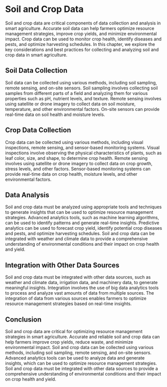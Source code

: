 Soil and Crop Data
======================================================================

Soil and crop data are critical components of data collection and analysis in smart agriculture. Accurate soil data can help farmers optimize resource management strategies, improve crop yields, and minimize environmental impact. Crop data can be used to monitor crop health, identify diseases and pests, and optimize harvesting schedules. In this chapter, we explore the key considerations and best practices for collecting and analyzing soil and crop data in smart agriculture.

Soil Data Collection
--------------------

Soil data can be collected using various methods, including soil sampling, remote sensing, and on-site sensors. Soil sampling involves collecting soil samples from different parts of a field and analyzing them for various properties such as pH, nutrient levels, and texture. Remote sensing involves using satellite or drone imagery to collect data on soil moisture, temperature, and other environmental factors. On-site sensors can provide real-time data on soil health and moisture levels.

Crop Data Collection
--------------------

Crop data can be collected using various methods, including visual inspections, remote sensing, and sensor-based monitoring systems. Visual inspections involve observing the physical characteristics of plants, such as leaf color, size, and shape, to determine crop health. Remote sensing involves using satellite or drone imagery to collect data on crop growth, stress levels, and other factors. Sensor-based monitoring systems can provide real-time data on crop health, moisture levels, and other environmental factors.

Data Analysis
-------------

Soil and crop data must be analyzed using appropriate tools and techniques to generate insights that can be used to optimize resource management strategies. Advanced analytics tools, such as machine learning algorithms, can be used to identify patterns and generate real-time insights. Predictive analytics can be used to forecast crop yield, identify potential crop diseases and pests, and optimize harvesting schedules. Soil and crop data can be integrated with weather and climate data to provide a comprehensive understanding of environmental conditions and their impact on crop health and yield.

Integration with Other Data Sources
-----------------------------------

Soil and crop data must be integrated with other data sources, such as weather and climate data, irrigation data, and machinery data, to generate meaningful insights. Integration involves the use of big data analytics tools to process and analyze vast amounts of data from multiple sources. The integration of data from various sources enables farmers to optimize resource management strategies based on real-time insights.

Conclusion
----------

Soil and crop data are critical for optimizing resource management strategies in smart agriculture. Accurate and reliable soil and crop data can help farmers improve crop yields, reduce waste, and minimize environmental impact. Soil and crop data can be collected using various methods, including soil sampling, remote sensing, and on-site sensors. Advanced analytics tools can be used to analyze data and generate insights, which can be used to optimize resource management strategies. Soil and crop data must be integrated with other data sources to provide a comprehensive understanding of environmental conditions and their impact on crop health and yield.
